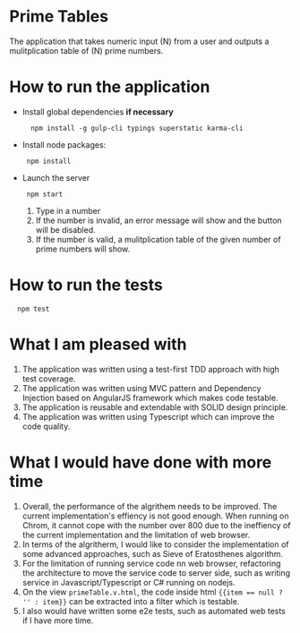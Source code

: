 # Prime Tables

The application that takes numeric input (N) from a user and outputs a mulitplication table of (N) prime numbers.

# How to run the application
- Install global dependencies **if necessary**

  ```
    npm install -g gulp-cli typings superstatic karma-cli
  ```

- Install node packages:

  ```
   npm install
  ```

- Launch the server

  ```
   npm start
  ```
  1. Type in a number
  2. If the number is invalid, an error message will show and the button will be disabled.
  3. If the number is valid, a mulitplication table of the given number of prime numbers will show. 

# How to run the tests
 ```
   npm test
  ```
# What I am pleased with
1. The application was written using a test-first TDD approach with high test coverage.
2. The application was written using MVC pattern and Dependency Injection based on AngularJS framework which makes code testable. 
3. The application is reusable and extendable with SOLID design principle. 
4. The application was written using Typescript which can improve the code quality.

# What I would have done with more time
1. Overall, the performance of the algrithem needs to be improved. The current implementation's effiency is not good enough. When running on Chrom, it cannot cope with the number over 800 due to the ineffiency of the current implementation and the limitation of web browser.
2. In terms of the algritherm, I would like to consider the implementation of some advanced approaches, such as Sieve of Eratosthenes algorithm.
3. For the limitation of running service code nn web browser, refactoring the architecture to move the service code to server side, such as writing service in Javascript/Typescript or C# running on nodejs.
4. On the view `primeTable.v.html`, the code inside html `{{item == null ? '' : item}}` can be extracted into a filter which is testable.
5. I also would have written some e2e tests, such as automated web tests if I have more time. 


